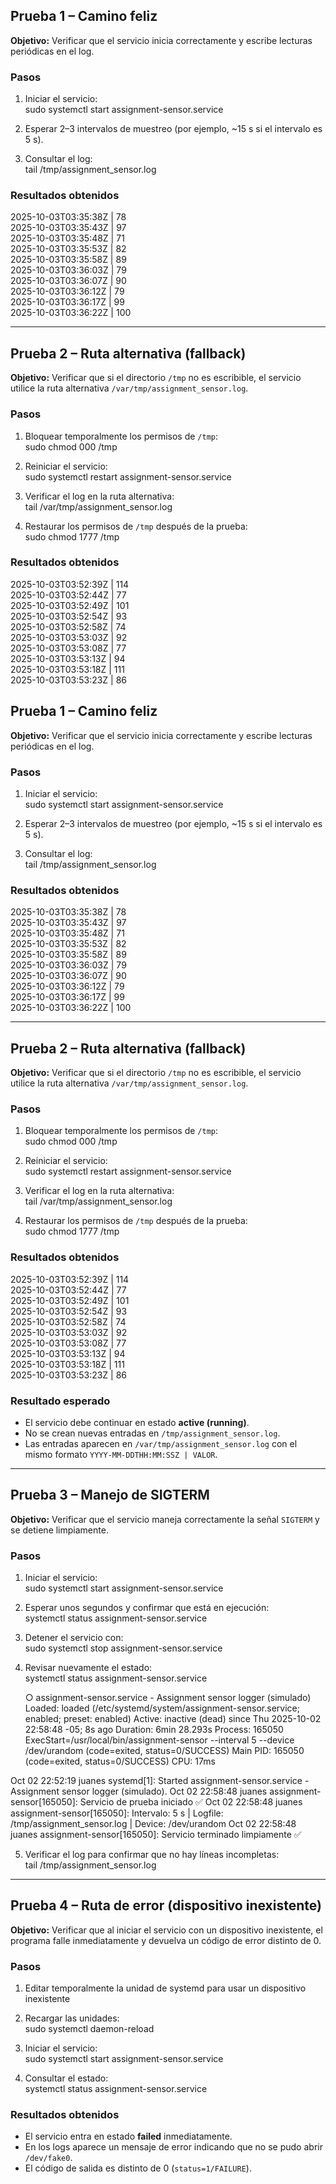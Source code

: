 ## Prueba 1 – Camino feliz

**Objetivo:** Verificar que el servicio inicia correctamente y escribe lecturas periódicas en el log.

### Pasos
1. Iniciar el servicio:  
   sudo systemctl start assignment-sensor.service  

2. Esperar 2–3 intervalos de muestreo (por ejemplo, ~15 s si el intervalo es 5 s).  

3. Consultar el log:  
   tail /tmp/assignment_sensor.log  

### Resultados obtenidos
2025-10-03T03:35:38Z | 78  
2025-10-03T03:35:43Z | 97  
2025-10-03T03:35:48Z | 71  
2025-10-03T03:35:53Z | 82  
2025-10-03T03:35:58Z | 89  
2025-10-03T03:36:03Z | 79  
2025-10-03T03:36:07Z | 90  
2025-10-03T03:36:12Z | 79  
2025-10-03T03:36:17Z | 99  
2025-10-03T03:36:22Z | 100  

---

## Prueba 2 – Ruta alternativa (fallback)

**Objetivo:** Verificar que si el directorio `/tmp` no es escribible, el servicio utilice la ruta alternativa `/var/tmp/assignment_sensor.log`.

### Pasos
1. Bloquear temporalmente los permisos de `/tmp`:  
   sudo chmod 000 /tmp  

2. Reiniciar el servicio:  
   sudo systemctl restart assignment-sensor.service  

3. Verificar el log en la ruta alternativa:  
   tail /var/tmp/assignment_sensor.log  

4. Restaurar los permisos de `/tmp` después de la prueba:  
   sudo chmod 1777 /tmp  

### Resultados obtenidos
2025-10-03T03:52:39Z | 114  
2025-10-03T03:52:44Z | 77  
2025-10-03T03:52:49Z | 101  
2025-10-03T03:52:54Z | 93  
2025-10-03T03:52:58Z | 74  
2025-10-03T03:53:03Z | 92  
2025-10-03T03:53:08Z | 77  
2025-10-03T03:53:13Z | 94  
2025-10-03T03:53:18Z | 111  
2025-10-03T03:53:23Z | 86  

## Prueba 1 – Camino feliz

**Objetivo:** Verificar que el servicio inicia correctamente y escribe lecturas periódicas en el log.

### Pasos
1. Iniciar el servicio:  
   sudo systemctl start assignment-sensor.service  

2. Esperar 2–3 intervalos de muestreo (por ejemplo, ~15 s si el intervalo es 5 s).  

3. Consultar el log:  
   tail /tmp/assignment_sensor.log  

### Resultados obtenidos
2025-10-03T03:35:38Z | 78  
2025-10-03T03:35:43Z | 97  
2025-10-03T03:35:48Z | 71  
2025-10-03T03:35:53Z | 82  
2025-10-03T03:35:58Z | 89  
2025-10-03T03:36:03Z | 79  
2025-10-03T03:36:07Z | 90  
2025-10-03T03:36:12Z | 79  
2025-10-03T03:36:17Z | 99  
2025-10-03T03:36:22Z | 100  

---

## Prueba 2 – Ruta alternativa (fallback)

**Objetivo:** Verificar que si el directorio `/tmp` no es escribible, el servicio utilice la ruta alternativa `/var/tmp/assignment_sensor.log`.

### Pasos
1. Bloquear temporalmente los permisos de `/tmp`:  
   sudo chmod 000 /tmp  

2. Reiniciar el servicio:  
   sudo systemctl restart assignment-sensor.service  

3. Verificar el log en la ruta alternativa:  
   tail /var/tmp/assignment_sensor.log  

4. Restaurar los permisos de `/tmp` después de la prueba:  
   sudo chmod 1777 /tmp  

### Resultados obtenidos
2025-10-03T03:52:39Z | 114  
2025-10-03T03:52:44Z | 77  
2025-10-03T03:52:49Z | 101  
2025-10-03T03:52:54Z | 93  
2025-10-03T03:52:58Z | 74  
2025-10-03T03:53:03Z | 92  
2025-10-03T03:53:08Z | 77  
2025-10-03T03:53:13Z | 94  
2025-10-03T03:53:18Z | 111  
2025-10-03T03:53:23Z | 86  

### Resultado esperado
- El servicio debe continuar en estado **active (running)**.  
- No se crean nuevas entradas en `/tmp/assignment_sensor.log`.  
- Las entradas aparecen en `/var/tmp/assignment_sensor.log` con el mismo formato `YYYY-MM-DDTHH:MM:SSZ | VALOR`.  

---

## Prueba 3 – Manejo de SIGTERM

**Objetivo:** Verificar que el servicio maneja correctamente la señal `SIGTERM` y se detiene limpiamente.

### Pasos
1. Iniciar el servicio:  
   sudo systemctl start assignment-sensor.service  

2. Esperar unos segundos y confirmar que está en ejecución:  
   systemctl status assignment-sensor.service  

3. Detener el servicio con:  
   sudo systemctl stop assignment-sensor.service  

4. Revisar nuevamente el estado:  
   systemctl status assignment-sensor.service 

   ○ assignment-sensor.service - Assignment sensor logger (simulado)
     Loaded: loaded (/etc/systemd/system/assignment-sensor.service; enabled; preset: enabled)
     Active: inactive (dead) since Thu 2025-10-02 22:58:48 -05; 8s ago
   Duration: 6min 28.293s
    Process: 165050 ExecStart=/usr/local/bin/assignment-sensor --interval 5 --device /dev/urandom (code=exited, status=0/SUCCESS)
   Main PID: 165050 (code=exited, status=0/SUCCESS)
        CPU: 17ms

Oct 02 22:52:19 juanes systemd[1]: Started assignment-sensor.service - Assignment sensor logger (simulado).
Oct 02 22:58:48 juanes assignment-sensor[165050]: Servicio de prueba iniciado ✅
Oct 02 22:58:48 juanes assignment-sensor[165050]: Intervalo: 5 s | Logfile: /tmp/assignment_sensor.log | Device: /dev/urandom
Oct 02 22:58:48 juanes assignment-sensor[165050]: Servicio terminado limpiamente ✅ 

5. Verificar el log para confirmar que no hay líneas incompletas:  
   tail /tmp/assignment_sensor.log  
---

## Prueba 4 – Ruta de error (dispositivo inexistente)

**Objetivo:** Verificar que al iniciar el servicio con un dispositivo inexistente, el programa falle inmediatamente y devuelva un código de error distinto de 0.  

### Pasos
1. Editar temporalmente la unidad de systemd para usar un dispositivo inexistente

2. Recargar las unidades:  
sudo systemctl daemon-reload  

3. Iniciar el servicio:  
sudo systemctl start assignment-sensor.service  

4. Consultar el estado:  
systemctl status assignment-sensor.service  

### Resultados obtenidos
- El servicio entra en estado **failed** inmediatamente.  
- En los logs aparece un mensaje de error indicando que no se pudo abrir `/dev/fake0`.  
- El código de salida es distinto de 0 (`status=1/FAILURE`).  








